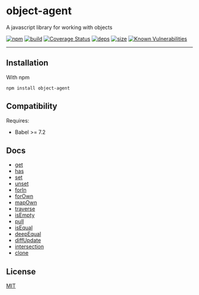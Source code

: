# object-agent

A javascript library for working with objects

[![npm][npm]][npm-url]
[![build][build]][build-url]
[![Coverage Status](https://coveralls.io/repos/github/DarrenPaulWright/object-agent/badge.svg?branch=master)](https://coveralls.io/github/DarrenPaulWright/object-agent?branch=master)
[![deps][deps]][deps-url]
[![size][size]][size-url]
[![Known Vulnerabilities](https://snyk.io/test/github/DarrenPaulWright/object-agent/badge.svg?targetFile=package.json)](https://snyk.io/test/github/DarrenPaulWright/object-agent?targetFile=package.json)

---

<a name="Installation"></a>

## Installation
With npm```npm install object-agent```## CompatibilityRequires:- Babel >= 7.2## Docs- [get](docs/get.md)- [has](docs/has.md)- [set](docs/set.md)- [unset](docs/unset.md)- [forIn](docs/forIn.md)- [forOwn](docs/forOwn.md)- [mapOwn](docs/mapOwn.md)- [traverse](docs/traverse.md)- [isEmpty](docs/isEmpty.md)- [pull](docs/pull.md)- [isEqual](docs/isEqual.md)- [deepEqual](docs/deepEqual.md)- [diffUpdate](docs/diffUpdate.md)- [intersection](docs/intersection.md)- [clone](docs/clone.md)


## License

[MIT](LICENSE.md)

[npm]: https://img.shields.io/npm/v/object-agent.svg
[npm-url]: https://npmjs.com/package/object-agent
[build]: https://travis-ci.org/DarrenPaulWright/object-agent.svg?branch=master
[build-url]: https://travis-ci.org/DarrenPaulWright/object-agent
[deps]: https://david-dm.org/darrenpaulwright/object-agent.svg
[deps-url]: https://david-dm.org/darrenpaulwright/object-agent
[size]: https://packagephobia.now.sh/badge?p=object-agent
[size-url]: https://packagephobia.now.sh/result?p=object-agent
